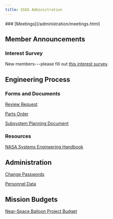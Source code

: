 ```yaml
---
title: GSEA Administration
---
```


<div class="restricted r_admin" markdown="1">
### [Meetings](/administration/meetings.html)
</div>

<div class="restricted r_member r_admin" markdown="1">

## Member Announcements

### Interest Survey
New members---please fill out [this interest survey](https://docs.google.com/forms/d/1hbgW_l3n2HQUzWB5rlXyv5gJFXY0-ZD7rmXqbbgr6tU/viewform).

</div>
<div class="restricted r_guest r_member r_admin" markdown="1">

## Engineering Process

### Forms and Documents

<div class="restricted r_member r_admin" markdown="1">

[Review Request](https://docs.google.com/forms/d/1yAU-LYgOhWULHwe9Ejq0_dmjwOMEtClFsM5wlTzklH8/viewform?entry.1003946160&entry.548196545&entry.440845126=2)

[Parts Order](https://docs.google.com/forms/d/1hhSpG48cjOC3B4VpkQMxftGJdfarbLL_ZKpN8BTPjto/viewform)

</div>

[Subsystem Planning Document](https://docs.google.com/document/d/1BPysrvO8gSOnd8NBbkP2i5snh8qwPDoDyeyJ6W0BSR4/edit?usp=sharing)

### Resources

[NASA Systems Engineering Handbook](http://www.acq.osd.mil/se/docs/NASA-SP-2007-6105-Rev-1-Final-31Dec2007.pdf)

<div class="restricted r_admin" markdown="1">

## Administration

[Change Passwords](/administration/passwordchange.html)

[Personnel Data](https://goo.gl/CJHUNI)

</div>
</div>


## Mission Budgets

[Near-Space Balloon Project Budget](/assets/balloon-budget.pdf)
